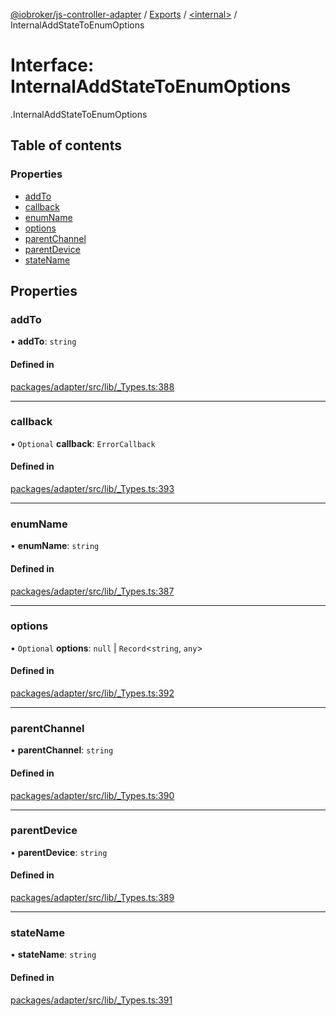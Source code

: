 [@iobroker/js-controller-adapter](../README.md) / [Exports](../modules.md) / [<internal\>](../modules/internal_.md) / InternalAddStateToEnumOptions

# Interface: InternalAddStateToEnumOptions

[<internal>](../modules/internal_.md).InternalAddStateToEnumOptions

## Table of contents

### Properties

- [addTo](internal_.InternalAddStateToEnumOptions.md#addto)
- [callback](internal_.InternalAddStateToEnumOptions.md#callback)
- [enumName](internal_.InternalAddStateToEnumOptions.md#enumname)
- [options](internal_.InternalAddStateToEnumOptions.md#options)
- [parentChannel](internal_.InternalAddStateToEnumOptions.md#parentchannel)
- [parentDevice](internal_.InternalAddStateToEnumOptions.md#parentdevice)
- [stateName](internal_.InternalAddStateToEnumOptions.md#statename)

## Properties

### addTo

• **addTo**: `string`

#### Defined in

[packages/adapter/src/lib/_Types.ts:388](https://github.com/ioBroker/ioBroker.js-controller/blob/c20b6373/packages/adapter/src/lib/_Types.ts#L388)

___

### callback

• `Optional` **callback**: `ErrorCallback`

#### Defined in

[packages/adapter/src/lib/_Types.ts:393](https://github.com/ioBroker/ioBroker.js-controller/blob/c20b6373/packages/adapter/src/lib/_Types.ts#L393)

___

### enumName

• **enumName**: `string`

#### Defined in

[packages/adapter/src/lib/_Types.ts:387](https://github.com/ioBroker/ioBroker.js-controller/blob/c20b6373/packages/adapter/src/lib/_Types.ts#L387)

___

### options

• `Optional` **options**: ``null`` \| `Record`<`string`, `any`\>

#### Defined in

[packages/adapter/src/lib/_Types.ts:392](https://github.com/ioBroker/ioBroker.js-controller/blob/c20b6373/packages/adapter/src/lib/_Types.ts#L392)

___

### parentChannel

• **parentChannel**: `string`

#### Defined in

[packages/adapter/src/lib/_Types.ts:390](https://github.com/ioBroker/ioBroker.js-controller/blob/c20b6373/packages/adapter/src/lib/_Types.ts#L390)

___

### parentDevice

• **parentDevice**: `string`

#### Defined in

[packages/adapter/src/lib/_Types.ts:389](https://github.com/ioBroker/ioBroker.js-controller/blob/c20b6373/packages/adapter/src/lib/_Types.ts#L389)

___

### stateName

• **stateName**: `string`

#### Defined in

[packages/adapter/src/lib/_Types.ts:391](https://github.com/ioBroker/ioBroker.js-controller/blob/c20b6373/packages/adapter/src/lib/_Types.ts#L391)
